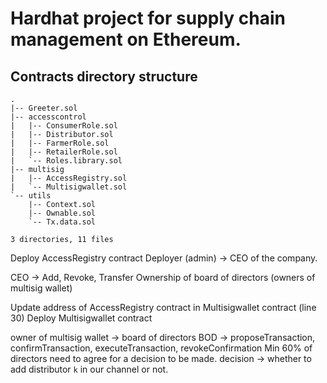 # Hardhat project for supply chain management on Ethereum. 

## Contracts directory structure
```
.
|-- Greeter.sol
|-- accesscontrol
|   |-- ConsumerRole.sol
|   |-- Distributor.sol
|   |-- FarmerRole.sol
|   |-- RetailerRole.sol
|   `-- Roles.library.sol
|-- multisig
|   |-- AccessRegistry.sol
|   `-- Multisigwallet.sol
`-- utils
    |-- Context.sol
    |-- Ownable.sol
    `-- Tx.data.sol

3 directories, 11 files

```

Deploy AccessRegistry contract
Deployer (admin) -> CEO of the company.

CEO -> Add, Revoke, Transfer Ownership of board of directors (owners of multisig wallet)

Update address of AccessRegistry contract in Multisigwallet contract (line 30)
Deploy Multisigwallet contract

owner of multisig wallet -> board of directors 
BOD -> proposeTransaction, confirmTransaction, executeTransaction, revokeConfirmation
Min 60% of directors need to agree for a decision to be made.
decision -> whether to add distributor `k` in our channel or not.